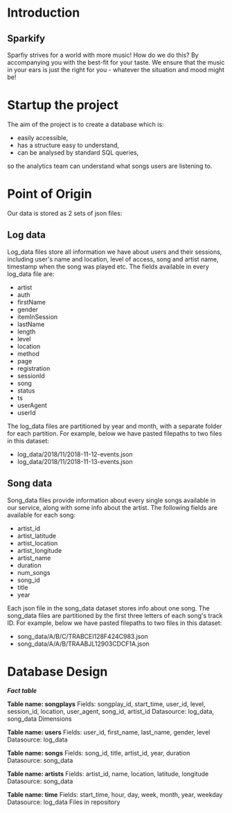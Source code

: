 # Introduction
## Sparkify

Sparfiy strives for a world with more music!
How do we do this? By accompanying you with the best-fit for your taste. We ensure that the music in your ears is just the right for you - whatever the situation and mood might be!

# Startup the project

The aim of the project is to create a database which is:

- easily accessible,
- has a structure easy to understand,
- can be analysed by standard SQL queries,

so the analytics team can understand what songs users are listening to.

# Point of Origin

Our data is stored as 2 sets of json files:
## Log data

Log_data files store all information we have about users and their sessions, including user's name and location, level of access, song and artist name, timestamp when the song was played etc. The fields available in every log_data file are:

- artist
- auth
- firstName
- gender
- itemInSession
- lastName
- length
- level
- location
- method
- page
- registration
- sessionId
- song
- status
- ts
- userAgent
- userId

The log_data files are partitioned by year and month, with a separate folder for each partition. For example, below we have pasted filepaths to two files in this dataset:

- log_data/2018/11/2018-11-12-events.json
- log_data/2018/11/2018-11-13-events.json

## Song data

Song_data files provide information about every single songs available in our service, along with some info about the artist. The following fields are available for each song:

- artist_id
- artist_latitude
- artist_location
- artist_longitude
- artist_name
- duration
- num_songs
- song_id
- title
- year

Each json file in the song_data dataset stores info about one song. The song_data files are partitioned by the first three letters of each song's track ID. For example, below we have pasted filepaths to two files in this dataset:

- song_data/A/B/C/TRABCEI128F424C983.json
- song_data/A/A/B/TRAABJL12903CDCF1A.json 

# Database Design

***Fact table***

__Table name: songplays__
Fields: songplay_id, start_time, user_id, level, session_id, location, user_agent, song_id, artist_id
Datasource: log_data, song_data
Dimensions

__Table name: users__
Fields: user_id, first_name, last_name, gender, level
Datasource: log_data

__Table name: songs__
Fields: song_id, title, artist_id, year, duration
Datasource: song_data

__Table name: artists__
Fields: artist_id, name, location, latitude, longitude
Datasource: song_data

__Table name: time__
Fields: start_time, hour, day, week, month, year, weekday
Datasource: log_data
Files in repository
